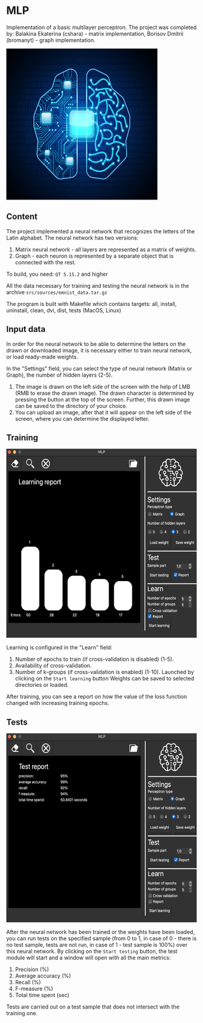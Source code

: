 # MLP

Implementation of a basic multilayer perceptron.
The project was completed by: Balakina Ekaterina (cshara) - matrix implementation, Borisov Dmitrii (bromanyt) - graph implementation.

<img src="src/icons/logo.png" width="400" height="400" />

## Content

The project implemented a neural network that recognizes the letters of the Latin alphabet.
The neural network has two versions:
1. Matrix neural network - all layers are represented as a matrix of weights.
2. Graph - each neuron is represented by a separate object that is connected with the rest.

To build, you need: `QT 5.15.2` and higher

All the data necessary for training and testing the neural network is in the archive `src/sources/emnist_data.tar.gz`

The program is built with Makefile which contains targets: all, install, uninstall, clean, dvi, dist, tests (MacOS, Linux)
    
## Input data

In order for the neural network to be able to determine the letters on the drawn or downloaded image, it is necessary either to train
neural network, or load ready-made weights.

In the "Settings" field, you can select the type of neural network (Matrix or Graph), the number of hidden layers (2-5).

1. The image is drawn on the left side of the screen with the help of LMB (RMB to erase the drawn image). The drawn character is determined by pressing the button at the top of the screen. Further, this drawn image can be saved to the directory of your choice.
2. You can upload an image, after that it will appear on the left side of the screen, where you can determine the displayed letter.


## Training

<img src="src/images_for_research/3_5.png" width="600" height="500" />

Learning is configured in the "Learn" field:
   1. Number of epochs to train (if cross-validation is disabled) (1-5).
   2. Availability of cross-validation.
   3. Number of k-groups (if cross-validation is enabled) (1-10).
Launched by clicking on the `Start learning` button
Weights can be saved to selected directories or loaded.

After training, you can see a report on how the value of the loss function changed with increasing training epochs.


## Tests

<img src="src/images_for_research/3_5r.png" width="600" height="500" />

After the neural network has been trained or the weights have been loaded, you can run tests on the specified sample
(from 0 to 1, in case of 0 - there is no test sample, tests are not run, in case of 1 - test sample is 100%)
over this neural network.
By clicking on the `Start testing` button, the test module will start and a window will open with all the main
metrics:
   1. Precision (%)
   2. Average accuracy (%)
   3. Recall (%)
   4. F-measure (%)
   5. Total time spent (sec)

Tests are carried out on a test sample that does not intersect with the training one.
